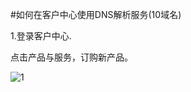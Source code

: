 <!-- --- tag: faq domain -->
<!-- --- title: 如何在客户中心使用DNS解析服务(10域名) -->
#如何在客户中心使用DNS解析服务(10域名)

1.登录客户中心.

点击产品与服务，订购新产品。

![1](http://i6.minus.com/iRrnxBc7HMDd3.png)


  
  